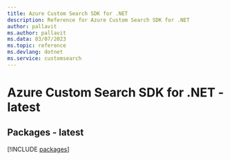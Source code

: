 ```yaml
---
title: Azure Custom Search SDK for .NET
description: Reference for Azure Custom Search SDK for .NET
author: pallavit
ms.author: pallavit
ms.data: 03/07/2023
ms.topic: reference
ms.devlang: dotnet
ms.service: customsearch
---
```

# Azure Custom Search SDK for .NET - latest
## Packages - latest
[!INCLUDE [packages](custom-search-index.md)]